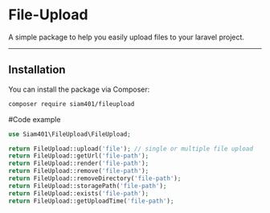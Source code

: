 # File-Upload

A simple package to help you easily upload files to your laravel project.

---

## Installation

You can install the package via Composer:

```bash
composer require siam401/fileupload
```

#Code example


```php
use Siam401\FileUpload\FileUpload;

return FileUpload::upload('file'); // single or multiple file upload
return FileUpload::getUrl('file-path');
return FileUpload::render('file-path');
return FileUpload::remove('file-path');
return FileUpload::removeDirectory('file-path');
return FileUpload::storagePath('file-path');
return FileUpload::exists('file-path');
return FileUpload::getUploadTime('file-path');
```
